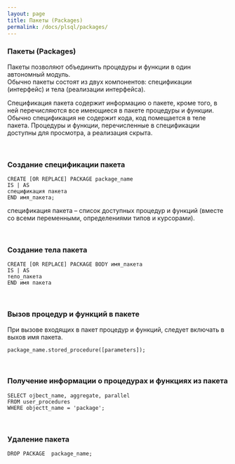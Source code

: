 ```yaml
---
layout: page
title: Пакеты (Packages)
permalink: /docs/plsql/packages/
---
```


### Пакеты (Packages)


Пакеты позволяют объединить процедуры и функции в один автономный модуль.<br/>
Обычно пакеты состоят из двух компонентов: спецификации (интерфейс) и тела (реализации интерфейса).


Спецификация пакета содержит информацию о пакете, кроме того, в ней перечисляются все имеющиеся в пакете процедуры и функции. Обычно спецификация не содержит кода, код помещается в теле пакета. Процедуры и функции, перечисленные в спецификации доступны для просмотра, а реализация скрыта.

<br/>

### Создание спецификации пакета

    CREATE [OR REPLACE] PACKAGE package_name
    IS | AS
    спецификация пакета
    END имя_пакета;


спецификация пакета – список доступных процедур и функций (вместе со всеми переменными, определениями типов и курсорами).

<br/>

### Создание тела пакета


    CREATE [OR REPLACE] PACKAGE BODY имя_пакета
    IS | AS
    тело_пакета
    END имя пакета



<br/>

### Вызов процедур и функций в пакете


При вызове входящих в пакет процедур и функций, следует включать в выхов имя пакета.


    package_name.stored_procedure([parameters]);


<br/>

### Получение информации о процедурах и функциях из пакета

    SELECT ojbect_name, aggregate, parallel
    FROM user_procedures
    WHERE objectt_name = 'package';


<br/>

### Удаление пакета

    DROP PACKAGE  package_name;
